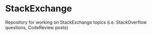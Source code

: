 # StackExchange
Repository for working on StackExchange topics (i.e. StackOverflow questions, CodeReview posts)
